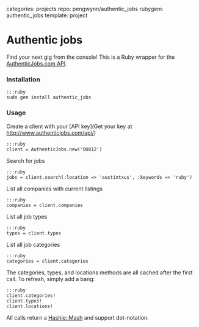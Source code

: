 categories: projects
repo: pengwynn/authentic_jobs
rubygem: authentic_jobs
template: project

# Authentic jobs

Find your next gig from the console! This is a Ruby wrapper for the [AuthenticJobs.com API](http://www.authenticjobs.com/api/documentation/).
<!--more -->

### Installation

    :::ruby
    sudo gem install authentic_jobs
    
### Usage

Create a client with your [API key](Get your key at http://www.authenticjobs.com/api/)
  
    :::ruby
    client = AuthenticJobs.new('OU812') 

Search for jobs

    :::ruby
    jobs = client.search(:location => 'austintxus', :keywords => 'ruby')
    
List all companies with current listings

    :::ruby
    companies = client.companies
    
List all job types

    :::ruby
    types = client.types
    
List all job categories

    :::ruby
    categories = client.categories
    

The categories, types, and locations methods are all cached after the first call. To refresh, simply add a bang:

    :::ruby
    client.categories!
    client.types!
    client.locations!
    
All calls return a [Hashie::Mash](http://github.com/intridea/hashie) and support dot-notation.

